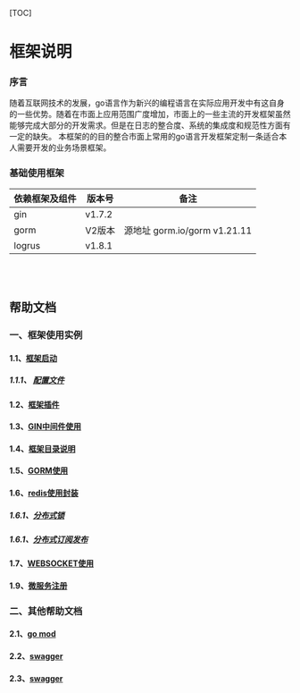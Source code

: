 [TOC]  

# 框架说明

### 序言

   随着互联网技术的发展，go语言作为新兴的编程语言在实际应用开发中有这自身的一些优势。随着在市面上应用范围广度增加，市面上的一些主流的开发框架虽然能够完成大部分的开发需求。但是在日志的整合度、系统的集成度和规范性方面有一定的缺失。
   本框架的的目的整合市面上常用的go语言开发框架定制一条适合本人需要开发的业务场景框架。

### 基础使用框架 

| 依赖框架及组件 | 版本号 | 备注 |
| -------------- | ------ | ---- |
| gin            |   v1.7.2     |      |
| gorm           | V2版本 | 源地址 gorm.io/gorm v1.21.11    |
| logrus | v1.8.1 |      |


​        
​        

## 帮助文档

### 一、框架使用实例
#### 1.1、[框架启动](./docs/help/framework/init.md)
##### 1.1.1、 [配置文件](./docs/help/framework/config.md)
#### 1.2、[框架插件](./docs/help/framework/plugins.md)
#### 1.3、[GIN中间件使用](./docs/help/framework/gin_middleware.md)
#### 1.4、[框架目录说明](./docs/help/framework/dir.md)
#### 1.5、[GORM使用](./docs/help/framework/gorm.md)
#### 1.6、[redis使用封装](./docs/help/framework/redis.md)
##### 1.6.1、[分布式锁](./docs/help/framework/redis/lock.md)
##### 1.6.1、[分布式订阅发布](./docs/help/framework/redis/lock.md)
#### 1.7、[WEBSOCKET使用](./docs/help/framework/gin_micro.md)
#### 1.9、[微服务注册](./docs/help/framework/gin_micro.md)
### 二、其他帮助文档
#### 2.1、[go mod](docs/help/other/go_mod.md)

#### 2.2、[swagger](docs/help/other/swagger.md)

#### 2.3、[swagger](docs/help/other/swagger.md)



